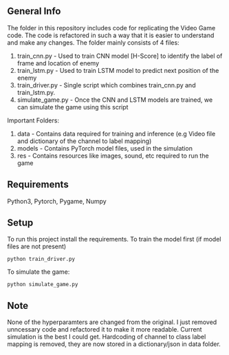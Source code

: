 ## General Info
The folder in this repository includes code for replicating the Video Game code. The code is refactored in such a way that it is easier to understand and make any changes.
The folder mainly consists of 4 files:
1. train_cnn.py - Used to train CNN model [H-Score] to identify the label of frame and location of enemy
2. train_lstm.py - Used to train LSTM model to predict next position of the enemy
3. train_driver.py - Single script which combines train_cnn.py and train_lstm.py. 
4. simulate_game.py - Once the CNN and LSTM models are trained, we can simulate the game using this script

Important Folders:
1. data - Contains data required for training and inference (e.g Video file and dictionary of the channel to label mapping)
2. models - Contains PyTorch model files, used in the simulation
3. res - Contains resources like images, sound, etc required to run the game

## Requirements
Python3, Pytorch, Pygame, Numpy

## Setup
To run this project install the requirements.
To train the model first (if model files are not present)
```
python train_driver.py
```
To simulate the game:
```
python simulate_game.py
```

## Note
None of the hyperparamters are changed from the original. I just removed unncessary code and refactored it to make it more readable. Current simulation is the best I could get. Hardcoding of channel to class label mapping is removed, they are now stored in a dictionary/json in data folder.